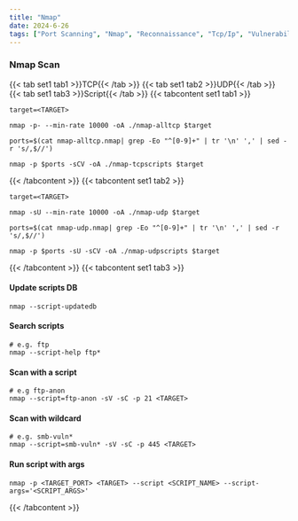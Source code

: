 ```yaml
---
title: "Nmap"
date: 2024-6-26
tags: ["Port Scanning", "Nmap", "Reconnaissance", "Tcp/Ip", "Vulnerability Scanning", "Enumeration", "Port", "Network", "Discovery"]
---
```


### Nmap Scan

{{< tab set1 tab1 >}}TCP{{< /tab >}}
{{< tab set1 tab2 >}}UDP{{< /tab >}}
{{< tab set1 tab3 >}}Script{{< /tab >}}
{{< tabcontent set1 tab1 >}}

```console
target=<TARGET>
```

```console
nmap -p- --min-rate 10000 -oA ./nmap-alltcp $target
```

```console
ports=$(cat nmap-alltcp.nmap| grep -Eo "^[0-9]+" | tr '\n' ',' | sed -r 's/,$//')
```

```console
nmap -p $ports -sCV -oA ./nmap-tcpscripts $target
```

{{< /tabcontent >}}
{{< tabcontent set1 tab2 >}}

```console
target=<TARGET>
```

```console
nmap -sU --min-rate 10000 -oA ./nmap-udp $target
```

```console
ports=$(cat nmap-udp.nmap| grep -Eo "^[0-9]+" | tr '\n' ',' | sed -r 's/,$//')
```

```console
nmap -p $ports -sU -sCV -oA ./nmap-udpscripts $target
```

{{< /tabcontent >}}
{{< tabcontent set1 tab3 >}}

#### Update scripts DB

```console
nmap --script-updatedb
```

#### Search scripts

```console
# e.g. ftp
nmap --script-help ftp*
```

#### Scan with a script

```console
# e.g ftp-anon
nmap --script=ftp-anon -sV -sC -p 21 <TARGET>
```

#### Scan with wildcard

```console
# e.g. smb-vuln*
nmap --script=smb-vuln* -sV -sC -p 445 <TARGET>
```

#### Run script with args

```console
nmap -p <TARGET_PORT> <TARGET> --script <SCRIPT_NAME> --script-args='<SCRIPT_ARGS>'
```

{{< /tabcontent >}}
